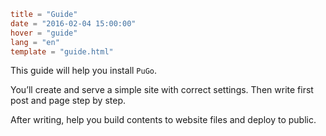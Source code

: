 ```toml
title = "Guide"
date = "2016-02-04 15:00:00"
hover = "guide"
lang = "en"
template = "guide.html"
```

This guide will help you install `PuGo`. 

You’ll create and serve a simple site with correct settings. Then write first post and page step by step.

After writing, help you build contents to website files and deploy to public.
